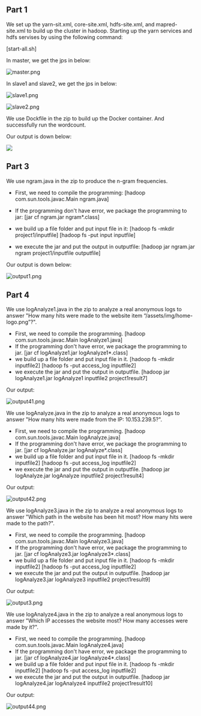 
Part 1
--
We set up the yarn-sit.xml, core-site.xml, hdfs-site.xml, and mapred-site.xml to build up the cluster in hadoop. Starting up the yarn services and hdfs servises by using the following command:

[start-all.sh]

In master, we get the jps in below:

![master.png](attachment:master.png)

In slave1 and slave2, we get the jps in below:

![slave1.png](attachment:slave1.png)

![slave2.png](attachment:slave2.png)

We use Dockfile in the zip to build up the Docker container. And successfully run the wordcount.

Our output is down below:

![](dockeroutput.png)

Part 3
--
We use ngram.java in the zip to produce the n-gram frequencies. 

- First, we need to compile the programming:
    [hadoop com.sun.tools.javac.Main ngram.java]
    
- If the programming don't have error, we package the programming to jar:
    [jar cf ngram.jar ngram*.class]
- we build up a file folder and put input file in it:
    [hadoop fs -mkdir project1/inputfile]
    [hadoop fs -put input inputfile]
- we execute the jar and put the output in outputfile:
    [hadoop jar ngram.jar ngram project1/inputfile outputfile]

Our output is down below:

![output1.png](attachment:output1.png)

Part 4 
--
We use logAnalyze1.java in the zip to analyze a real anonymous logs to answer "How many hits were made to the website item “/assets/img/home-logo.png”?". 

- First, we need to compile the programming. [hadoop com.sun.tools.javac.Main logAnalyze1.java] 
- If the programming don't have error, we package the programming to jar. [jar cf logAnalyze1.jar logAnalyze1*.class] 
- we build up a file folder and put input file in it. [hadoop fs -mkdir inputfile2] [hadoop fs -put access_log inputfile2] 
- we execute the jar and put the output in outputfile. [hadoop jar logAnalyze1.jar logAnalyze1 inputfile2 project1result7]  

Our output:

![output41.png](attachment:output41.png)

We use logAnalyze.java in the zip to analyze a real anonymous logs to answer "How many hits were made from the IP: 10.153.239.5?". 

- First, we need to compile the programming. [hadoop com.sun.tools.javac.Main logAnalyze.java] 
- If the programming don't have error, we package the programming to jar. [jar cf logAnalyze.jar logAnalyze*.class] 
- we build up a file folder and put input file in it. [hadoop fs -mkdir inputfile2] [hadoop fs -put access_log inputfile2] 
- we execute the jar and put the output in outputfile. [hadoop jar logAnalyze.jar logAnalyze inputfile2 project1result4]  

Our output:

![output42.png](attachment:output42.png)

We use logAnalyze3.java in the zip to analyze a real anonymous logs to answer "Which path in the website has been hit most? How many hits were made to the path?". 

- First, we need to compile the programming. [hadoop com.sun.tools.javac.Main logAnalyze3.java] 
- If the programming don't have error, we package the programming to jar. [jar cf logAnalyze3.jar logAnalyze3*.class] 
- we build up a file folder and put input file in it. [hadoop fs -mkdir inputfile2] [hadoop fs -put access_log inputfile2] 
- we execute the jar and put the output in outputfile. [hadoop jar logAnalyze3.jar logAnalyze3 inputfile2 project1result9]  

Our output:

![output3.png](attachment:output3.png)

We use logAnalyze4.java in the zip to analyze a real anonymous logs to answer "Which IP accesses the website most? How many accesses were made by it?". 

- First, we need to compile the programming. [hadoop com.sun.tools.javac.Main logAnalyze4.java] 
- If the programming don't have error, we package the programming to jar. [jar cf logAnalyze4.jar logAnalyze4*.class] 
- we build up a file folder and put input file in it. [hadoop fs -mkdir inputfile2] [hadoop fs -put access_log inputfile2] 
- we execute the jar and put the output in outputfile. [hadoop jar logAnalyze4.jar logAnalyze4 inputfile2 project1result10]  

Our output:

![output44.png](attachment:output44.png)
